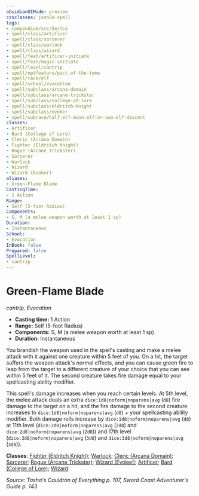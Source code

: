 ```yaml
---
obsidianUIMode: preview
cssclasses: json5e-spell
tags:
- compendium/src/5e/tce
- spell/class/artificer
- spell/class/sorcerer
- spell/class/warlock
- spell/class/wizard
- spell/feat/artificer-initiate
- spell/feat/magic-initiate
- spell/level/cantrip
- spell/optfeature/pact-of-the-tome
- spell/race/elf
- spell/school/evocation
- spell/subclass/arcana-domain
- spell/subclass/arcane-trickster
- spell/subclass/college-of-lore
- spell/subclass/eldritch-knight
- spell/subclass/evoker
- spell/subrace/half-elf-moon-elf-or-sun-elf-descent
classes:
- Artificer
- Bard (College of Lore)
- Cleric (Arcana Domain)
- Fighter (Eldritch Knight)
- Rogue (Arcane Trickster)
- Sorcerer
- Warlock
- Wizard
- Wizard (Evoker)
aliases:
- Green-Flame Blade
CastingTime: 
- 1 Action
Range:
- Self (5-foot Radius)
Components:
- S, M (a melee weapon worth at least 1 sp)
Duration:
- Instantaneous
School:
- Evocation
InBook: false
Prepared: false
SpellLevel:
- cantrip
---
```

# Green-Flame Blade
*cantrip, Evocation*  


- **Casting time:** 1 Action
- **Range:** Self (5-foot Radius)
- **Components:** S, M (a melee weapon worth at least 1 sp)
- **Duration:** Instantaneous

You brandish the weapon used in the spell's casting and make a melee attack with it against one creature within 5 feet of you. On a hit, the target suffers the weapon attack's normal effects, and you can cause green fire to leap from the target to a different creature of your choice that you can see within 5 feet of it. The second creature takes fire damage equal to your spellcasting ability modifier.

This spell's damage increases when you reach certain levels. At 5th level, the melee attack deals an extra `dice:1d8|noform|noparens|avg` (`d8`) fire damage to the target on a hit, and the fire damage to the second creature increases to `dice:1d8|noform|noparens|avg` (`d8`) + your spellcasting ability modifier. Both damage rolls increase by `dice:1d8|noform|noparens|avg` (`d8`) at 11th level (`dice:2d8|noform|noparens|avg` (`2d8`) and `dice:2d8|noform|noparens|avg` (`2d8`)) and 17th level (`dice:3d8|noform|noparens|avg` (`3d8`) and `dice:3d8|noform|noparens|avg` (`3d8`)).

**Classes**: [Fighter (Eldritch Knight)](/3-Mechanics/CLI/lists/list-spells-classes-eldritch-knight-xphb.md "subclass=XPHB;class=XPHB"); [Warlock](/3-Mechanics/CLI/lists/list-spells-classes-warlock.md); [Cleric (Arcana Domain)](/3-Mechanics/CLI/lists/list-spells-classes-arcana-domain-scag.md "subclass=SCAG;class=XPHB"); [Sorcerer](/3-Mechanics/CLI/lists/list-spells-classes-sorcerer.md); [Rogue (Arcane Trickster)](/3-Mechanics/CLI/lists/list-spells-classes-arcane-trickster-xphb.md "subclass=XPHB;class=XPHB"); [Wizard (Evoker)](/3-Mechanics/CLI/lists/list-spells-classes-evoker-xphb.md "subclass=XPHB;class=XPHB"); [Artificer](/3-Mechanics/CLI/lists/list-spells-classes-artificer.md); [Bard (College of Lore)](/3-Mechanics/CLI/lists/list-spells-classes-college-of-lore-xphb.md "subclass=XPHB;class=XPHB"); [Wizard](/3-Mechanics/CLI/lists/list-spells-classes-wizard.md)

*Source: Tasha's Cauldron of Everything p. 107, Sword Coast Adventurer's Guide p. 143*